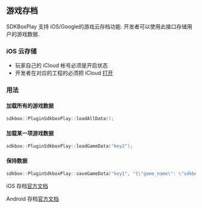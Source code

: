 ## 游戏存档

SDKBoxPlay 支持 iOS/Google的游戏云存档功能. 开发者可以使用此接口存储用户的游戏数据.

### iOS 云存储

* 玩家自己的 iCloud 帐号必须是开启状态
* 开发者在对应的工程的必须把 iCloud [打开](https://developer.apple.com/library/content/documentation/DataManagement/Conceptual/CloudKitQuickStart/EnablingiCloudandConfiguringCloudKit/EnablingiCloudandConfiguringCloudKit.html#//apple_ref/doc/uid/TP40014987-CH2-SW2)

### 用法

#### 加载所有的游戏数据

```cpp
sdkbox::PluginSdkboxPlay::loadAllData();
```

#### 加载某一项游戏数据

```cpp
sdkbox::PluginSdkboxPlay::loadGameData("key2");
```

#### 保持数据

```cpp
sdkbox::PluginSdkboxPlay::saveGameData("key1", "{\"game_name\": \"sdkbox go\", \"stage\": 3}");
```

iOS 存档[官方文档](https://developer.apple.com/library/content/documentation/NetworkingInternet/Conceptual/GameKit_Guide/SavedGames/SavedGames.html)

Android 存档[官方文档](https://developers.google.com/games/services/common/concepts/savedgames)
